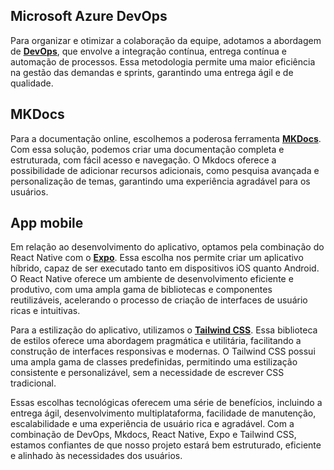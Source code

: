 ## Microsoft Azure DevOps
Para organizar e otimizar a colaboração da equipe, adotamos a abordagem de **[DevOps](https://azure.microsoft.com/en-us/free/search/?ef_id=_k_Cj0KCQjwj_ajBhCqARIsAA37s0yHo6B00NWvHmrYk0mkTgePosmXWQylbYk2Auj6U1nFodgcb0Xz3RUaAv4mEALw_wcB_k_&OCID=AIDcmmzmnb0182_SEM__k_Cj0KCQjwj_ajBhCqARIsAA37s0yHo6B00NWvHmrYk0mkTgePosmXWQylbYk2Auj6U1nFodgcb0Xz3RUaAv4mEALw_wcB_k_&gclid=Cj0KCQjwj_ajBhCqARIsAA37s0yHo6B00NWvHmrYk0mkTgePosmXWQylbYk2Auj6U1nFodgcb0Xz3RUaAv4mEALw_wcB)**, que envolve a integração contínua, entrega contínua e automação de processos. Essa metodologia permite uma maior eficiência na gestão das demandas e sprints, garantindo uma entrega ágil e de qualidade.

## MKDocs
Para a documentação online, escolhemos a poderosa ferramenta **[MKDocs](https://www.mkdocs.org/)**. Com essa solução, podemos criar uma documentação completa e estruturada, com fácil acesso e navegação. O Mkdocs oferece a possibilidade de adicionar recursos adicionais, como pesquisa avançada e personalização de temas, garantindo uma experiência agradável para os usuários.

## App mobile
Em relação ao desenvolvimento do aplicativo, optamos pela combinação do React Native com o **[Expo](https://docs.expo.dev/)**. Essa escolha nos permite criar um aplicativo híbrido, capaz de ser executado tanto em dispositivos iOS quanto Android. O React Native oferece um ambiente de desenvolvimento eficiente e produtivo, com uma ampla gama de bibliotecas e componentes reutilizáveis, acelerando o processo de criação de interfaces de usuário ricas e intuitivas.

Para a estilização do aplicativo, utilizamos o **[Tailwind CSS](https://tailwindcss.com/)**. Essa biblioteca de estilos oferece uma abordagem pragmática e utilitária, facilitando a construção de interfaces responsivas e modernas. O Tailwind CSS possui uma ampla gama de classes predefinidas, permitindo uma estilização consistente e personalizável, sem a necessidade de escrever CSS tradicional.

Essas escolhas tecnológicas oferecem uma série de benefícios, incluindo a entrega ágil, desenvolvimento multiplataforma, facilidade de manutenção, escalabilidade e uma experiência de usuário rica e agradável. Com a combinação de DevOps, Mkdocs, React Native, Expo e Tailwind CSS, estamos confiantes de que nosso projeto estará bem estruturado, eficiente e alinhado às necessidades dos usuários.